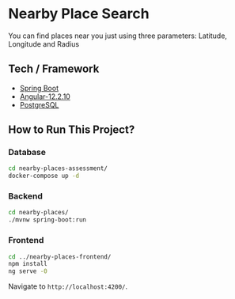 
# Nearby Place Search
You can find places near you just using three parameters: Latitude, Longitude and Radius

## Tech / Framework
- [Spring Boot](https://spring.io/)
- [Angular-12.2.10](https://angularjs.org/)
- [PostgreSQL](https://www.postgresql.org/)

## How to Run This Project?

### Database

```bash
cd nearby-places-assessment/
docker-compose up -d
```

### Backend

```bash
cd nearby-places/
./mvnw spring-boot:run
```

### Frontend

```bash
cd ../nearby-places-frontend/
npm install
ng serve -0
```
Navigate to `http://localhost:4200/`.
